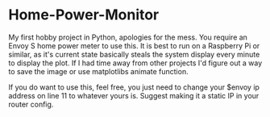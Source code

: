 # Home-Power-Monitor
My first hobby project in Python, apologies for the mess.
You require an Envoy S home power meter to use this.
It is best to run on a Raspberry Pi or similar, as it's current state basically steals the system display every minute to display the plot. If I had time away from other projects I'd figure out a way to save the image or use matplotlibs animate function.

If you do want to use this, feel free, you just need to change your $envoy ip address on line 11 to whatever yours is. Suggest making it a static IP in your router config.
